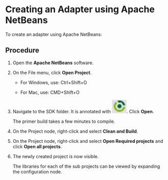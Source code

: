 ﻿---
sidebar_position: 4
---

# Creating an Adapter using Apache NetBeans

<head>
  <meta name="guidename" content="API Management"/>
  <meta name="context" content="GUID-0f1e6ec1-8fa4-47fe-b80c-e8ef99233f27"/>
</head>

To create an adapter using Apache NetBeans: 

## Procedure

1. Open the **Apache NetBeans** software.

2. On the File menu, click **Open Project**. 

   - For Windows, use: Ctrl+Shift+O

   - For Mac, use: CMD+Shift+O

3. Navigate to the SDK folder. It is annotated with ![](../../../Images/adapter_using_apache_1.jpg). Click **Open**. 

   The primer build takes a few minutes to compile. 


4. On the Project node, right-click and select **Clean and Build**.

5. On the Project node, right-click and select **Open Required projects** and click **Open all projects**. 

6. The newly created project is now visible. 

   The libraries for each of the sub projects can be viewed by expanding the configuration node. 
